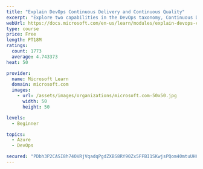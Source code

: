 ```yaml
---
title: "Explain DevOps Continuous Delivery and Continuous Quality"
excerpt: "Explore two capabilities in the DevOps taxonomy, Continuous Delivery and Continuous Quality."
webUrl: https://docs.microsoft.com/en-us/learn/modules/explain-devops-continous-delivery-quality/
type: course
price: Free
length: PT18M
ratings:
  count: 1773
  average: 4.743373
heat: 50

provider:
  name: Microsoft Learn
  domain: microsoft.com
  images:
    - url: /assets/images/organizations/microsoft.com-50x50.jpg
      width: 50
      height: 50

levels:
  - Beginner

topics:
  - Azure
  - DevOps

secured: "PDbh3P2CASI8h74OVRjVqadqPgdZXBS8RY90Zx5FFBI1SKwjsPQom40mtuUH68tFKft8PNP5LZRcedZdveu6W8Onf4XcBhNlsGYiHujOb7Gv/nKWDrJN2ldQ1y0vQHQtULqnMsLAst7dZmVJtOhQay5iHZupMT9ec+y+JA4jEbJFccUaQMqt/eHXXSoKonwbght/qa3eChlCPGmApOC7dd3KrEkTN4qOYRgwI59cmGUQ3KvK4b6jhzRoPsAow9mWuAzNFMAY/TVffW0MKq0XTM6MtGgStXxBGehtiYmdJfD9i84Zya6eEQdLLKmOAYIZI0fx/6anpBx0rnnyS5mBQOIw+Vy+559q8nyLYnYB5OoPIQv5qOysRjXqpXa6dTcuynwQVRFJy8iC2+rnApGpNDQ05YRDQTbr1Q/DnOd+n4Y=;ffMijNzQ1pmGAKuaUW7wLg=="
---
```



